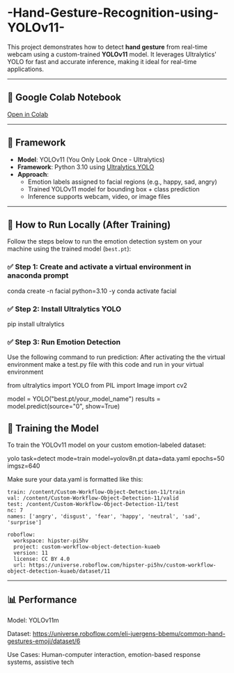 # -Hand-Gesture-Recognition-using-YOLOv11-

This project demonstrates how to detect **hand gesture** from real-time webcam using a custom-trained **YOLOv11** model. It leverages Ultralytics' YOLO for fast and accurate inference, making it ideal for real-time applications.

---

## 📓 Google Colab Notebook

[Open in Colab](https://colab.research.google.com/drive/1IkMewT7DTj9mS5oc7cF5ij0g3N-FpKM5?authuser=2)

---

## 🧠 Framework

- **Model**: YOLOv11 (You Only Look Once - Ultralytics)
- **Framework**: Python 3.10 using [Ultralytics YOLO](https://docs.ultralytics.com/)
- **Approach**:
  - Emotion labels assigned to facial regions (e.g., happy, sad, angry)
  - Trained YOLOv11 model for bounding box + class prediction
  - Inference supports webcam, video, or image files

---

## 🏁 How to Run Locally (After Training)

Follow the steps below to run the emotion detection system on your machine using the trained model (`best.pt`):

### ✅ Step 1: Create and activate a virtual environment in anaconda prompt

conda create -n facial python=3.10 -y
conda activate facial

### ✅ Step 2: Install Ultralytics YOLO

pip install ultralytics

### ✅ Step 3: Run Emotion Detection

Use the following command to run prediction:
After activating the the virtual environment make a test.py file with this code and run in your virtual environment

from ultralytics import YOLO
from PIL import Image
import cv2

model = YOLO("best.pt/your_model_name")
results = model.predict(source="0", show=True)  

## 🧪 Training the Model

To train the YOLOv11 model on your custom emotion-labeled dataset:

yolo task=detect mode=train model=yolov8n.pt data=data.yaml epochs=50 imgsz=640

Make sure your data.yaml is formatted like this:

    train: /content/Custom-Workflow-Object-Detection-11/train
    val: /content/Custom-Workflow-Object-Detection-11/valid
    test: /content/Custom-Workflow-Object-Detection-11/test
    nc: 7
    names: ['angry', 'disgust', 'fear', 'happy', 'neutral', 'sad', 'surprise']
    
    roboflow:
      workspace: hipster-pi5hv
      project: custom-workflow-object-detection-kuaeb
      version: 11
      license: CC BY 4.0
      url: https://universe.roboflow.com/hipster-pi5hv/custom-workflow-object-detection-kuaeb/dataset/11

---

## 📊 Performance

Model: YOLOv11m

Dataset: https://universe.roboflow.com/eli-juergens-bbemu/common-hand-gestures-emoji/dataset/6

Use Cases: Human-computer interaction, emotion-based response systems, assistive tech

